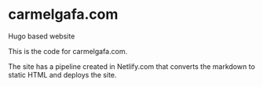 # carmelgafa.com

Hugo based website

This is the code for carmelgafa.com.

The site has a pipeline created in Netlify.com that converts the markdown to static HTML and deploys the site.
